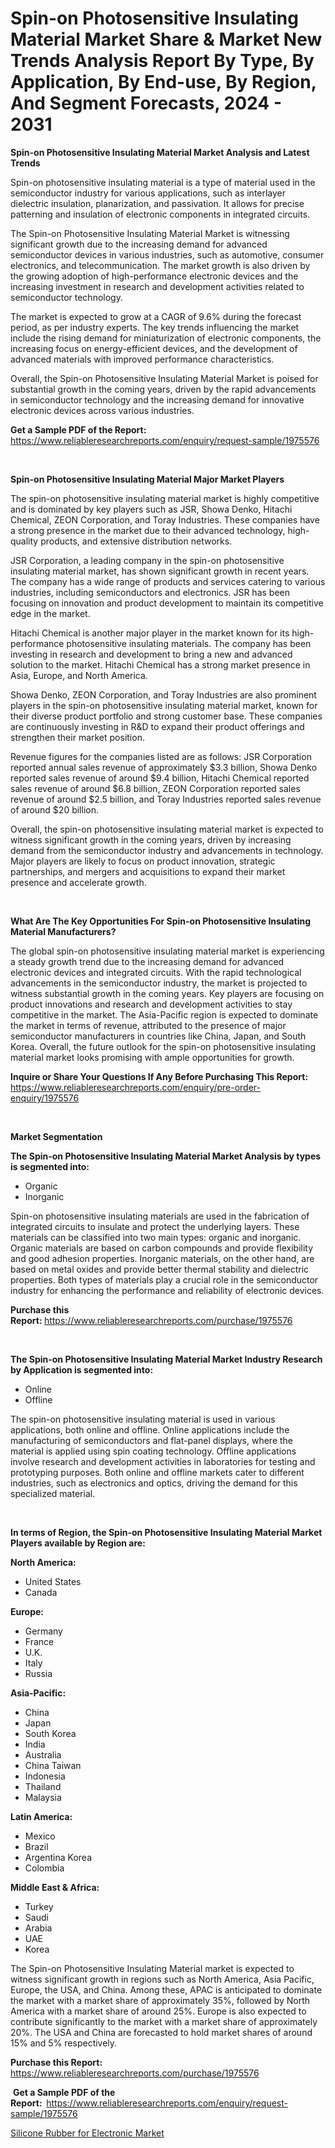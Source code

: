 <p><h1>Spin-on Photosensitive Insulating Material Market Share & Market New Trends Analysis Report By Type, By Application, By End-use, By Region, And Segment Forecasts, 2024 - 2031</h1></p><p><strong>Spin-on Photosensitive Insulating Material Market Analysis and Latest Trends</strong></p>
<p><p>Spin-on photosensitive insulating material is a type of material used in the semiconductor industry for various applications, such as interlayer dielectric insulation, planarization, and passivation. It allows for precise patterning and insulation of electronic components in integrated circuits.</p><p>The Spin-on Photosensitive Insulating Material Market is witnessing significant growth due to the increasing demand for advanced semiconductor devices in various industries, such as automotive, consumer electronics, and telecommunication. The market growth is also driven by the growing adoption of high-performance electronic devices and the increasing investment in research and development activities related to semiconductor technology.</p><p>The market is expected to grow at a CAGR of 9.6% during the forecast period, as per industry experts. The key trends influencing the market include the rising demand for miniaturization of electronic components, the increasing focus on energy-efficient devices, and the development of advanced materials with improved performance characteristics.</p><p>Overall, the Spin-on Photosensitive Insulating Material Market is poised for substantial growth in the coming years, driven by the rapid advancements in semiconductor technology and the increasing demand for innovative electronic devices across various industries.</p></p>
<p><strong>Get a Sample PDF of the Report:&nbsp;</strong> <a href="https://www.reliableresearchreports.com/enquiry/request-sample/1975576">https://www.reliableresearchreports.com/enquiry/request-sample/1975576</a></p>
<p>&nbsp;</p>
<p><strong>Spin-on Photosensitive Insulating Material Major Market Players</strong></p>
<p><p>The spin-on photosensitive insulating material market is highly competitive and is dominated by key players such as JSR, Showa Denko, Hitachi Chemical, ZEON Corporation, and Toray Industries. These companies have a strong presence in the market due to their advanced technology, high-quality products, and extensive distribution networks.</p><p>JSR Corporation, a leading company in the spin-on photosensitive insulating material market, has shown significant growth in recent years. The company has a wide range of products and services catering to various industries, including semiconductors and electronics. JSR has been focusing on innovation and product development to maintain its competitive edge in the market.</p><p>Hitachi Chemical is another major player in the market known for its high-performance photosensitive insulating materials. The company has been investing in research and development to bring a new and advanced solution to the market. Hitachi Chemical has a strong market presence in Asia, Europe, and North America.</p><p>Showa Denko, ZEON Corporation, and Toray Industries are also prominent players in the spin-on photosensitive insulating material market, known for their diverse product portfolio and strong customer base. These companies are continuously investing in R&D to expand their product offerings and strengthen their market position.</p><p>Revenue figures for the companies listed are as follows: JSR Corporation reported annual sales revenue of approximately $3.3 billion, Showa Denko reported sales revenue of around $9.4 billion, Hitachi Chemical reported sales revenue of around $6.8 billion, ZEON Corporation reported sales revenue of around $2.5 billion, and Toray Industries reported sales revenue of around $20 billion.</p><p>Overall, the spin-on photosensitive insulating material market is expected to witness significant growth in the coming years, driven by increasing demand from the semiconductor industry and advancements in technology. Major players are likely to focus on product innovation, strategic partnerships, and mergers and acquisitions to expand their market presence and accelerate growth.</p></p>
<p>&nbsp;</p>
<p><strong>What Are The Key Opportunities For Spin-on Photosensitive Insulating Material Manufacturers?</strong></p>
<p><p>The global spin-on photosensitive insulating material market is experiencing a steady growth trend due to the increasing demand for advanced electronic devices and integrated circuits. With the rapid technological advancements in the semiconductor industry, the market is projected to witness substantial growth in the coming years. Key players are focusing on product innovations and research and development activities to stay competitive in the market. The Asia-Pacific region is expected to dominate the market in terms of revenue, attributed to the presence of major semiconductor manufacturers in countries like China, Japan, and South Korea. Overall, the future outlook for the spin-on photosensitive insulating material market looks promising with ample opportunities for growth.</p></p>
<p><strong>Inquire or Share Your Questions If Any Before Purchasing This Report:</strong> <a href="https://www.reliableresearchreports.com/enquiry/pre-order-enquiry/1975576">https://www.reliableresearchreports.com/enquiry/pre-order-enquiry/1975576</a></p>
<p>&nbsp;</p>
<p><strong>Market Segmentation</strong></p>
<p><strong>The Spin-on Photosensitive Insulating Material Market Analysis by types is segmented into:</strong></p>
<p><ul><li>Organic</li><li>Inorganic</li></ul></p>
<p><p>Spin-on photosensitive insulating materials are used in the fabrication of integrated circuits to insulate and protect the underlying layers. These materials can be classified into two main types: organic and inorganic. Organic materials are based on carbon compounds and provide flexibility and good adhesion properties. Inorganic materials, on the other hand, are based on metal oxides and provide better thermal stability and dielectric properties. Both types of materials play a crucial role in the semiconductor industry for enhancing the performance and reliability of electronic devices.</p></p>
<p><strong>Purchase this Report:&nbsp;</strong><a href="https://www.reliableresearchreports.com/purchase/1975576">https://www.reliableresearchreports.com/purchase/1975576</a></p>
<p>&nbsp;</p>
<p><strong>The Spin-on Photosensitive Insulating Material Market Industry Research by Application is segmented into:</strong></p>
<p><ul><li>Online</li><li>Offline</li></ul></p>
<p><p>The spin-on photosensitive insulating material is used in various applications, both online and offline. Online applications include the manufacturing of semiconductors and flat-panel displays, where the material is applied using spin coating technology. Offline applications involve research and development activities in laboratories for testing and prototyping purposes. Both online and offline markets cater to different industries, such as electronics and optics, driving the demand for this specialized material.</p></p>
<p>&nbsp;</p>
<p><strong>In terms of Region, the Spin-on Photosensitive Insulating Material Market Players available by Region are:</strong></p>
<p>
    <p> <strong> North America: </strong>
        <ul>
            <li>United States</li>
            <li>Canada</li>
        </ul>
        </p> 
    <p> <strong> Europe: </strong>
        <ul>
            <li>Germany</li>
            <li>France</li>
            <li>U.K.</li>
            <li>Italy</li>
            <li>Russia</li>
        </ul>
        </p> 
    <p> <strong> Asia-Pacific: </strong>
        <ul>
            <li>China</li>
            <li>Japan</li>
            <li>South Korea</li>
            <li>India</li>
            <li>Australia</li>
            <li>China Taiwan</li>
            <li>Indonesia</li>
            <li>Thailand</li>
            <li>Malaysia</li>
        </ul>
        </p> 
    <p> <strong> Latin America: </strong>
        <ul>
            <li>Mexico</li>
            <li>Brazil</li>
            <li>Argentina Korea</li>
            <li>Colombia</li>
        </ul>
        </p> 
    <p> <strong> Middle East & Africa: </strong>
        <ul>
            <li>Turkey</li>
            <li>Saudi</li>
            <li>Arabia</li>
            <li>UAE</li>
            <li>Korea</li>
        </ul>
    </p>
    </p>
<p><p>The Spin-on Photosensitive Insulating Material market is expected to witness significant growth in regions such as North America, Asia Pacific, Europe, the USA, and China. Among these, APAC is anticipated to dominate the market with a market share of approximately 35%, followed by North America with a market share of around 25%. Europe is also expected to contribute significantly to the market with a market share of approximately 20%. The USA and China are forecasted to hold market shares of around 15% and 5% respectively.</p></p>
<p><strong>Purchase this Report: </strong><a href="https://www.reliableresearchreports.com/purchase/1975576">https://www.reliableresearchreports.com/purchase/1975576</a></p>
<p>&nbsp;<strong>Get a Sample PDF of the Report:&nbsp;&nbsp;</strong><a href="https://www.reliableresearchreports.com/enquiry/request-sample/1975576">https://www.reliableresearchreports.com/enquiry/request-sample/1975576</a></p>
<p><strong></strong></p>
<p><p><a href="https://github.com/Angelnienowdseej3e45z3p8c/Market-Research-Report-List-1/blob/main/silicone-rubber-for-electronic-market.md">Silicone Rubber for Electronic Market</a></p></p>